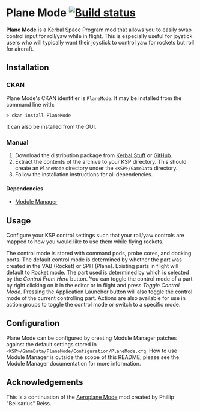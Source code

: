 # Plane Mode [![Build status][build-badge]][build]

**Plane Mode** is a Kerbal Space Program mod that allows you to easily swap control input for roll/yaw while in
flight. This is especially useful for joystick users who will typically want their joystick to control yaw for rockets
but roll for aircraft.

## Installation
### CKAN
Plane Mode's CKAN identifier is `PlaneMode`. It may be installed from the command line with:

```
> ckan install PlaneMode
```

It can also be installed from the GUI.

### Manual
1. Download the distribution package from [Kerbal Stuff][kerbalstuff] or [GitHub][github-releases].
2. Extract the contents of the archive to your KSP directory. This should create an `PlaneMode` directory under
the `<KSP>/GameData` directory.
3. Follow the installation instructions for all dependencies.

#### Dependencies
- [Module Manager][module-manager]

## Usage

Configure your KSP control settings such that your roll/yaw controls are mapped to how you would like to use them
while flying rockets.

The control mode is stored with command pods, probe cores, and docking ports. The default control mode is determined by
whether the part was created in the VAB (Rocket) or SPH (Plane). Existing parts in flight will default to Rocket mode.
The part used is determined by which is selected by the *Control From Here* button. You can toggle the control mode of
a part by right clicking on it in the editor or in flight and press *Toggle Control Mode*. Pressing the Application
Launcher button will also toggle the control mode of the current controlling part. Actions are also available for use
in action groups to toggle the control mode or switch to a specific mode.

## Configuration

Plane Mode can be configured by creating Module Manager patches against the default settings stored in
`<KSP>/GameData/PlaneMode/Configuration/PlaneMode.cfg`. How to use Module Manager is outside the scope of this README,
please see the Module Manager documentation for more information.

## Acknowledgements

This is a continuation of the [Aeroplane Mode](http://forum.kerbalspaceprogram.com/threads/90034) mod created by
Phillip "Belisarius" Reiss.

[build]: https://ci.appveyor.com/project/Apokee/planemode/branch/develop
[build-badge]: https://ci.appveyor.com/api/projects/status/nlnofph4shq6t7ic/branch/develop?svg=true
[github-releases]: https://github.com/Apokee/PlaneMode/releases
[kerbalstuff]: https://kerbalstuff.com/mod/493/Plane%20Mode
[module-manager]: http://forum.kerbalspaceprogram.com/threads/55219

